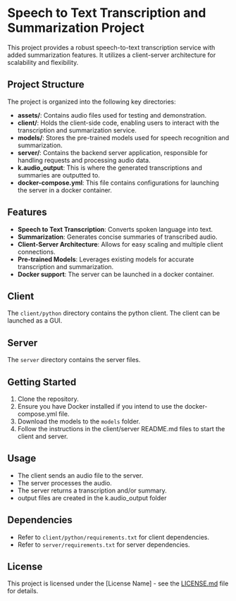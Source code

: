 # Speech to Text Transcription and Summarization Project

This project provides a robust speech-to-text transcription service with added summarization features. It utilizes a client-server architecture for scalability and flexibility.

## Project Structure

The project is organized into the following key directories:

-   **assets/**: Contains audio files used for testing and demonstration.
-   **client/**: Holds the client-side code, enabling users to interact with the transcription and summarization service.
-   **models/**: Stores the pre-trained models used for speech recognition and summarization.
-   **server/**: Contains the backend server application, responsible for handling requests and processing audio data.
-   **k.audio_output**: This is where the generated transcriptions and summaries are outputted to.
- **docker-compose.yml**: This file contains configurations for launching the server in a docker container.

## Features

-   **Speech to Text Transcription**: Converts spoken language into text.
-   **Summarization**: Generates concise summaries of transcribed audio.
-   **Client-Server Architecture**: Allows for easy scaling and multiple client connections.
-   **Pre-trained Models**: Leverages existing models for accurate transcription and summarization.
- **Docker support**: The server can be launched in a docker container.

## Client

The `client/python` directory contains the python client. The client can be launched as a GUI.

## Server

The `server` directory contains the server files.

## Getting Started

1.  Clone the repository.
2.  Ensure you have Docker installed if you intend to use the docker-compose.yml file.
3.  Download the models to the `models` folder.
4. Follow the instructions in the client/server README.md files to start the client and server.

## Usage

-   The client sends an audio file to the server.
-   The server processes the audio.
-   The server returns a transcription and/or summary.
- output files are created in the k.audio_output folder

## Dependencies

-   Refer to `client/python/requirements.txt` for client dependencies.
-   Refer to `server/requirements.txt` for server dependencies.

## License

This project is licensed under the [License Name] - see the [LICENSE.md](LICENSE.md) file for details.